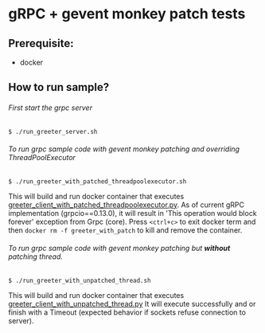 gRPC + gevent monkey patch tests
==========================

Prerequisite:
------------

- docker


How to run sample?
------------------

###### First start the grpc server 

`$ ./run_greeter_server.sh`

###### To run grpc sample code with gevent monkey patching and overriding ThreadPoolExecutor

`$ ./run_greeter_with_patched_threadpoolexecutor.sh`

This will build and run docker container that executes [greeter_client_with_patched_threadpoolexecutor.py](https://github.com/bastova/Grpc-gevent-monkey-thread/blob/master/greeter_client_with_patched_threadpoolexecutor.py).
As of current gRPC implementation (grpcio==0.13.0), it will result in 'This operation would block forever' exception from Grpc (core). Press `<ctrl+c>` to exit docker term and then `docker rm -f greeter_with_patch` to kill and remove the container.



###### To run grpc sample code with gevent monkey patching but __without__ patching thread.

`$ ./run_greeter_with_unpatched_thread.sh`

This will build and run docker container that executes [greeter_client_with_unpatched_thread.py](https://github.com/bastova/Grpc-gevent-monkey-thread/blob/master/greeter_client_with_unpatched_thread.py)
It will execute successfully and or finish with a Timeout (expected behavior if sockets refuse connection to server).

